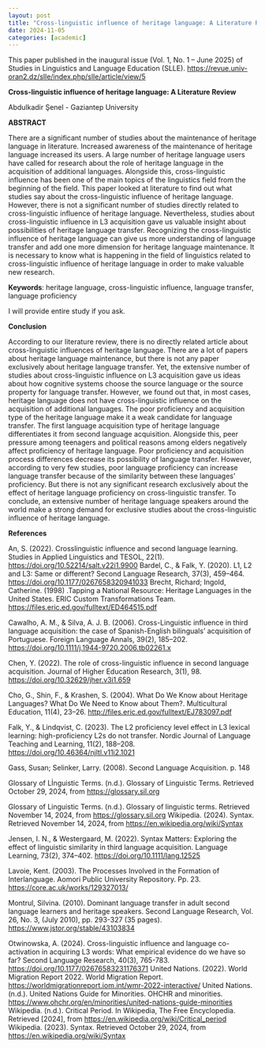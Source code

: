 ```yaml
---
layout: post
title: "Cross-linguistic influence of heritage language: A Literature Review"
date: 2024-11-05
categories: [academic]
---
```

This paper published in the inaugural issue (Vol. 1, No. 1 – June 2025) of Studies in Linguistics and Language Education (SLLE).
https://revue.univ-oran2.dz/slle/index.php/slle/article/view/5


**Cross-linguistic influence of heritage language: A Literature Review**

Abdulkadir Şenel - Gaziantep University             

**ABSTRACT**

There are a significant number of studies about the maintenance of heritage language in literature. Increased awareness of the maintenance of heritage language increased its users. A large number of heritage language users have called for research about the role of heritage language in the acquisition of additional languages. Alongside this, cross-linguistic influence has been one of the main topics of the linguistics field from the beginning of the field. This paper looked at literature to find out what studies say about the cross-linguistic influence of heritage language. However, there is not a significant number of studies directly related to cross-linguistic influence of heritage language. Nevertheless, studies about cross-linguistic influence in L3 acquisition gave us valuable insight about possibilities of heritage language transfer. Recognizing the cross-linguistic influence of heritage language can give us more understanding of language transfer and add one more dimension for heritage language maintenance. It is necessary to know what is happening in the field of linguistics related to cross-linguistic influence of heritage language in order to make valuable new research.       

**Keywords**:
heritage language, cross-linguistic influence, language transfer, language proficiency

I will provide entire study if you ask.

**Conclusion**

According to our literature review, there is no directly related article about cross-linguistic influences of heritage language. There are a lot of papers about heritage language maintenance, but there is not any paper exclusively about heritage language transfer. Yet, the extensive number of studies about cross-linguistic influence on L3 acquisition gave us ideas about how cognitive systems choose the source language or the source property for language transfer. However, we found out that, in most cases, heritage language does not have cross-linguistic influence on the acquisition of additional languages. The poor proficiency and acquisition type of the heritage language make it a weak candidate for language transfer. The first language acquisition type of heritage language differentiates it from second language acquisition. Alongside this, peer pressure among teenagers and political reasons among elders negatively affect proficiency of heritage language. Poor proficiency and acquisition process differences decrease its possibility of language transfer. However, according to very few studies, poor language proficiency can increase language transfer because of the similarity between these languages’ proficiency. But there is not any significant research exclusively about the effect of heritage language proficiency on cross-linguistic transfer. To conclude, an extensive number of heritage language speakers around the world make a strong demand for exclusive studies about the cross-linguistic influence of heritage language.




**References**

An, S. (2022). Crosslinguistic influence and second language learning. Studies in Applied Linguistics and TESOL, 22(1). https://doi.org/10.52214/salt.v22i1.9900
Bardel, C., & Falk, Y. (2020). L1, L2 and L3: Same or different? Second Language Research, 37(3), 459–464. https://doi.org/10.1177/0267658320941033
Brecht, Richard; Ingold, Catherine. (1998) .Tapping a National Resource: Heritage Languages in the United States. ERIC Custom Transformations Team. https://files.eric.ed.gov/fulltext/ED464515.pdf

Cawalho, A. M., & Silva, A. J. B. (2006). Cross-Linguistic influence in third language acquisition: the case of Spanish-English bilinguals’ acquisition of Portuguese. Foreign Language Annals, 39(2), 185–202. https://doi.org/10.1111/j.1944-9720.2006.tb02261.x

Chen, Y. (2022). The role of cross-linguistic influence in second language acquisition. Journal of Higher Education Research, 3(1), 98. https://doi.org/10.32629/jher.v3i1.659

Cho, G., Shin, F., & Krashen, S. (2004). What Do We Know about Heritage Languages? What Do We Need to Know about Them?. Multicultural Education, 11(4), 23–26. http://files.eric.ed.gov/fulltext/EJ783097.pdf

Falk, Y., & Lindqvist, C. (2023). The L2 proficiency level effect in L3 lexical learning: high-proficiency L2s do not transfer. Nordic Journal of Language Teaching and Learning, 11(2), 188–208. https://doi.org/10.46364/njltl.v11i2.1021

Gass, Susan; Selinker, Larry. (2008). Second Language Acquisition. p. 148

Glossary of Lİnguistic Terms. (n.d.). Glossary of Linguistic Terms. Retrieved October 29, 2024, from https://glossary.sil.org

Glossary of Linguistic Terms. (n.d.). Glossary of linguistic terms. Retrieved November 14, 2024, from https://glossary.sil.org
Wikipedia. (2024). Syntax. Retrieved November 14, 2024, from https://en.wikipedia.org/wiki/Syntax

Jensen, I. N., & Westergaard, M. (2022). Syntax Matters: Exploring the effect of linguistic similarity in third language acquisition. Language Learning, 73(2), 374–402. https://doi.org/10.1111/lang.12525

Lavoie, Kent. (2003). The Processes Involved in the Formation of Interlanguage. Aomori Public University Repository. Pp. 23. https://core.ac.uk/works/129327013/

Montrul, Silvina. (2010). Dominant language transfer in adult second language learners and heritage speakers. Second Language Research, Vol. 26, No. 3, (July 2010), pp. 293-327 (35 pages). https://www.jstor.org/stable/43103834

Otwinowska, A. (2024). Cross-linguistic influence and language co-activation in acquiring L3 words: What empirical evidence do we have so far? Second Language Research, 40(3), 765-783. https://doi.org/10.1177/02676583231176371
United Nations. (2022). World Migration Report 2022. World Migration Report. https://worldmigrationreport.iom.int/wmr-2022-interactive/
United Nations. (n.d.). United Nations Guide for Minorities. OHCHR and minorities. https://www.ohchr.org/en/minorities/united-nations-guide-minorities
Wikipedia. (n.d.). Critical Period. In Wikipedia, The Free Encyclopedia. Retrieved [2024], from https://en.wikipedia.org/wiki/Critical_period
Wikipedia. (2023). Syntax. Retrieved October 29, 2024, from https://en.wikipedia.org/wiki/Syntax





